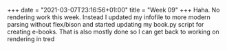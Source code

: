 +++
date = "2021-03-07T23:16:56+01:00"
title = "Week 09"
+++
Haha. No rendering work this week. Instead I updated my infofile to more modern parsing without flex/bison and started updating my book.py script for creating e-books. That is also mostly done so I can get back to working on rendering in tred
